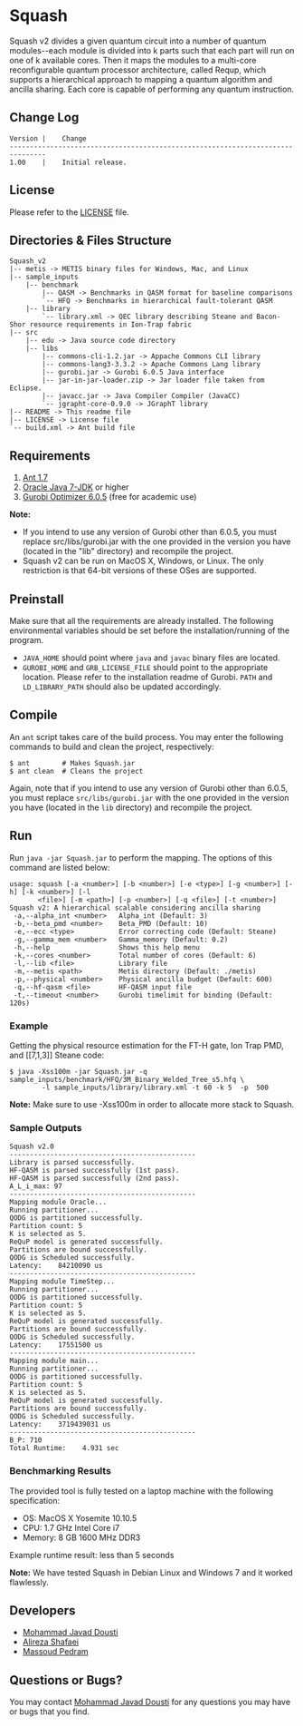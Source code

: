 # Squash

Squash v2 divides a given quantum circuit into a number of quantum modules--each module is divided into k parts such that each part will run on one of k available cores. Then it maps the modules to a multi-core reconfigurable quantum processor architecture, called Requp, which supports a hierarchical approach to mapping a quantum algorithm and ancilla sharing. Each core is capable of performing any quantum instruction.

## Change Log
```
Version |    Change
-------------------------------------------------------------------------------
1.00    |    Initial release.
```

## License
Please refer to the [LICENSE](LICENSE) file.

## Directories & Files Structure
```
Squash_v2
|-- metis -> METIS binary files for Windows, Mac, and Linux
|-- sample_inputs
    |-- benchmark
        |-- QASM -> Benchmarks in QASM format for baseline comparisons
        `-- HFQ -> Benchmarks in hierarchical fault-tolerant QASM
    |-- library
        `-- library.xml -> QEC library describing Steane and Bacon-Shor resource requirements in Ion-Trap fabric 
|-- src
    |-- edu -> Java source code directory
    |-- libs
        |-- commons-cli-1.2.jar -> Appache Commons CLI library
        |-- commons-lang3-3.3.2 -> Apache Commons Lang library
        |-- gurobi.jar -> Gurobi 6.0.5 Java interface
        |-- jar-in-jar-loader.zip -> Jar loader file taken from Eclipse.
        |-- javacc.jar -> Java Compiler Compiler (JavaCC)
        `-- jgrapht-core-0.9.0 -> JGraphT library
|-- README -> This readme file
|-- LICENSE -> License file
`-- build.xml -> Ant build file
```

## Requirements
1. [Ant 1.7](http://ant.apache.org)
2. [Oracle Java 7-JDK](http://www.oracle.com/technetwork/java/javase/downloads/index.html) or higher
3. [Gurobi Optimizer 6.0.5](http://www.gurobi.com) (free for academic use)

**Note:**
* If you intend to use any version of Gurobi other than 6.0.5, you must replace src/libs/gurobi.jar with the one provided in the version you have (located in the "lib" directory) and recompile the project.
* Squash v2 can be run on MacOS X, Windows, or Linux. The only restriction is that 64-bit versions of these OSes are supported.
    
## Preinstall
Make sure that all the requirements are already installed. The following environmental variables should be set before the installation/running of the program.
* `JAVA_HOME` should point where `java` and `javac` binary files are located.
* `GUROBI_HOME` and `GRB_LICENSE_FILE` should point to the appropriate location. Please refer to the installation readme of Gurobi. `PATH` and `LD_LIBRARY_PATH` should also be updated accordingly.

## Compile
An `ant` script takes care of the build process. You may enter the following commands to build and clean the project, respectively:
```
$ ant        # Makes Squash.jar
$ ant clean  # Cleans the project
```
Again, note that if you intend to use any version of Gurobi other than 6.0.5, you must replace `src/libs/gurobi.jar` with the one provided in the version you have (located in the `lib` directory) and recompile the project.

## Run
Run `java -jar Squash.jar` to perform the mapping. The options of this command are listed below:
```
usage: squash [-a <number>] [-b <number>] [-e <type>] [-g <number>] [-h] [-k <number>] [-l
       <file>] [-m <path>] [-p <number>] [-q <file>] [-t <number>]
Squash v2: A hierarchical scalable considering ancilla sharing
 -a,--alpha_int <number>   Alpha_int (Default: 3)
 -b,--beta_pmd <number>    Beta_PMD (Default: 10)
 -e,--ecc <type>           Error correcting code (Default: Steane)
 -g,--gamma_mem <number>   Gamma_memory (Default: 0.2)
 -h,--help                 Shows this help menu
 -k,--cores <number>       Total number of cores (Default: 6)
 -l,--lib <file>           Library file
 -m,--metis <path>         Metis directory (Default: ./metis)
 -p,--physical <number>    Physical ancilla budget (Default: 600)
 -q,--hf-qasm <file>       HF-QASM input file
 -t,--timeout <number>     Gurobi timelimit for binding (Default: 120s)
```

### Example
Getting the physical resource estimation for the FT-H gate, Ion Trap PMD, and [[7,1,3]] Steane code:
```
$ java -Xss100m -jar Squash.jar -q sample_inputs/benchmark/HFQ/3M_Binary_Welded_Tree_s5.hfq \
		-l sample_inputs/library/library.xml -t 60 -k 5  -p  500
```

**Note:** Make sure to use -Xss100m in order to allocate more stack to Squash.

### Sample Outputs
```
Squash v2.0
----------------------------------------------
Library is parsed successfully.
HF-QASM is parsed successfully (1st pass).
HF-QASM is parsed successfully (2nd pass).
A_L_i_max: 97
----------------------------------------------
Mapping module Oracle...
Running partitioner...
QODG is partitioned successfully.
Partition count: 5
K is selected as 5.
ReQuP model is generated successfully.
Partitions are bound successfully.
QODG is Scheduled successfully.
Latency:    84210090 us
----------------------------------------------
Mapping module TimeStep...
Running partitioner...
QODG is partitioned successfully.
Partition count: 5
K is selected as 5.
ReQuP model is generated successfully.
Partitions are bound successfully.
QODG is Scheduled successfully.
Latency:    17551500 us
----------------------------------------------
Mapping module main...
Running partitioner...
QODG is partitioned successfully.
Partition count: 5
K is selected as 5.
ReQuP model is generated successfully.
Partitions are bound successfully.
QODG is Scheduled successfully.
Latency:    3719439031 us
----------------------------------------------
B_P: 710
Total Runtime:    4.931 sec
```

### Benchmarking Results
The provided tool is fully tested on a laptop machine with the following specification:
* OS: MacOS X Yosemite 10.10.5
* CPU: 1.7 GHz Intel Core i7
* Memory: 8 GB 1600 MHz DDR3

Example runtime result:  less than 5 seconds

**Note:** We have tested Squash in Debian Linux and Windows 7 and it worked flawlessly.

## Developers
* [Mohammad Javad Dousti](<dousti@usc.edu>)
* [Alireza Shafaei](<shafaeb@usc.edu>)
* [Massoud Pedram](<pedram@usc.edu>)

## Questions or Bugs?
You may contact [Mohammad Javad Dousti](<dousti@usc.edu>) for any questions you may have or bugs that you find.
